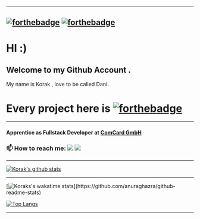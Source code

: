 <!--
**Korak-997/Korak-997** is a ✨ _special_ ✨ repository because its `README.md` (this file) appears on your GitHub profile.

Here are some ideas to get you started:

- 🔭 I’m currently working on ...
- 🌱 I’m currently learning ...
- 👯 I’m looking to collaborate on ...
- 🤔 I’m looking for help with ...
- 💬 Ask me about ...
- 📫 How to reach me: ...
- 😄 Pronouns: ...
- ⚡ Fun fact: ...
-->

------------------------
[![forthebadge](https://forthebadge.com/images/badges/powered-by-coffee.svg)](https://forthebadge.com) [![forthebadge](https://forthebadge.com/images/badges/powered-by-electricity.svg)](https://forthebadge.com) 
-------------------------
# HI :)

## Welcome to my Github Account . 

My name is Korak , love to be called Dani.
# Every project here is [![forthebadge](https://forthebadge.com/images/badges/built-with-love.svg)](https://forthebadge.com)

--------------------------------------------
#### Apprentice as Fullstack Developer at [ComCard GmbH](https://www.comcard.de/)

### 📫 How to reach me: [<img src="https://img.shields.io/badge/<Korak>%20-%231DA1F2.svg?&style=for-the-badge&logo=Twitter&logoColor=white"/>](https://twitter.com/Dani60579343) [<img src="https://img.shields.io/badge/<danikorak997>%20-%23E4405F.svg?&style=for-the-badge&logo=Instagram&logoColor=white"/>](https://www.instagram.com/danikorak997/?r=nametag)
------------------------

[![Korak's github stats](https://github-readme-stats.vercel.app/api?username=Korak-997&count_private=true&show_icons=true&custom_title=Korak's%20status)](https://github.com/anuraghazra/github-readme-stats)

---------------------------------------------------

[![Koraks's wakatime stats](https://github-readme-stats.vercel.app/api/wakatime?username=Danito997&layout=compact&custom_title=What%20i%20am%20doing%20:)](https://github.com/anuraghazra/github-readme-stats)


[![Top Langs](https://github-readme-stats.vercel.app/api/top-langs/?username=Korak-997&show_icons=true&layout=compact)](https://github.com/anuraghazra/github-readme-stats)

--------------------------------------------------

